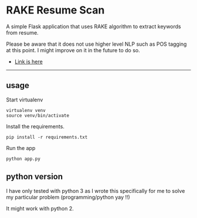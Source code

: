RAKE Resume Scan
====================

A simple Flask application that uses RAKE algorithm to extract keywords from resume.

Please be aware that it does not use higher level NLP such as POS tagging at this point. I might improve on it in the future to do so. 

* [Link is here](http://resumerake.herokuapp.com)

----
## usage
Start virtualenv

>

    virtualenv venv
    source venv/bin/activate

Install the requirements.

>
    
    pip install -r requirements.txt

Run the app

>

    python app.py


## python version
I have only tested with python 3 as I wrote this specifically for me to solve my particular problem (programming/python yay !!)

It might work with python 2.  